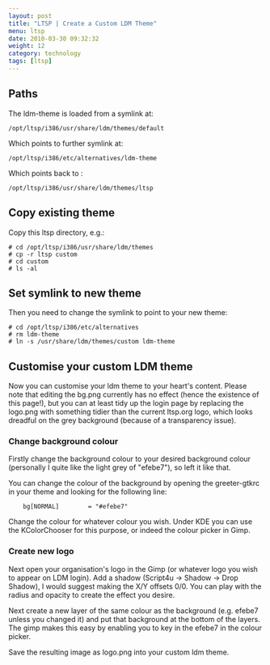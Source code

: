```yaml
---
layout: post
title: "LTSP | Create a Custom LDM Theme"
menu: ltsp
date: 2010-03-30 09:32:32
weight: 12
category: technology
tags: [ltsp]
---
```


## Paths

The ldm-theme is loaded from a symlink at:

    /opt/ltsp/i386/usr/share/ldm/themes/default

Which points to further symlink at:

    /opt/ltsp/i386/etc/alternatives/ldm-theme

Which points back to :

    /opt/ltsp/i386/usr/share/ldm/themes/ltsp

<!--more-->

## Copy existing theme

Copy this ltsp directory, e.g.:

    # cd /opt/ltsp/i386/usr/share/ldm/themes
    # cp -r ltsp custom
    # cd custom
    # ls -al

## Set symlink to new theme

Then you need to change the symlink to point to your new theme:

    # cd /opt/ltsp/i386/etc/alternatives
    # rm ldm-theme
    # ln -s /usr/share/ldm/themes/custom ldm-theme

## Customise your custom LDM theme

Now you can customise your ldm theme to your heart's content.  Please note that editing the bg.png currently has no effect (hence the existence of this page!), but you can at least tidy up the login page by replacing the logo.png with something tidier than the current ltsp.org logo, which looks dreadful on the grey background (because of a transparency issue).

### Change background colour

Firstly change the background colour to your desired background colour (personally I quite like the light grey of "efebe7"), so left it like that.

You can change the colour of the background by opening the greeter-gtkrc in your theme and looking for the following line:

        bg[NORMAL]        = "#efebe7"

Change the colour for whatever colour you wish.  Under KDE you can use the KColorChooser for this purpose, or indeed the colour picker in Gimp.

### Create new logo

Next open your organisation's logo in the Gimp (or whatever logo you wish to appear on LDM login).  Add a shadow (Script4u &rarr; Shadow &rarr; Drop Shadow), I would suggest making the X/Y offsets 0/0.  You can play with the radius and opacity to create the effect you desire.

Next create a new layer of the same colour as the background (e.g. efebe7 unless you changed it) and put that background at the bottom of the layers.  The gimp makes this easy by enabling you to key in the efebe7 in the colour picker.

Save the resulting image as logo.png into your custom ldm theme.

